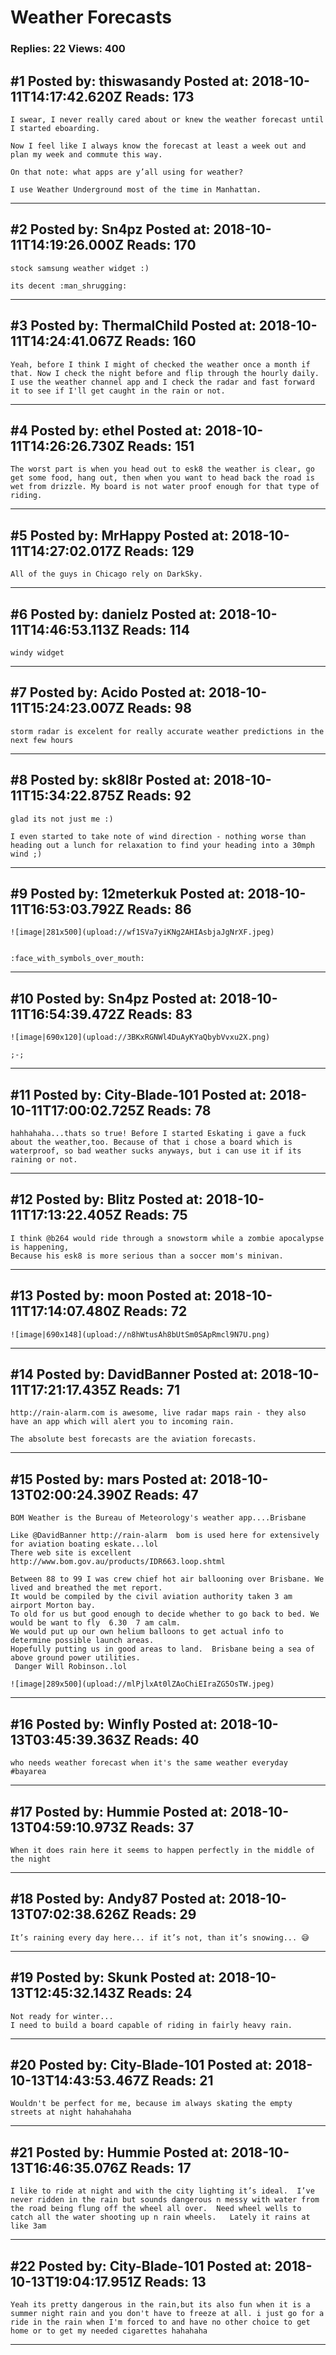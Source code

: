 # Weather Forecasts

### Replies: 22 Views: 400

## \#1 Posted by: thiswasandy Posted at: 2018-10-11T14:17:42.620Z Reads: 173

```
I swear, I never really cared about or knew the weather forecast until I started eboarding.

Now I feel like I always know the forecast at least a week out and plan my week and commute this way.

On that note: what apps are y’all using for weather?

I use Weather Underground most of the time in Manhattan.
```

---
## \#2 Posted by: Sn4pz Posted at: 2018-10-11T14:19:26.000Z Reads: 170

```
stock samsung weather widget :) 

its decent :man_shrugging:
```

---
## \#3 Posted by: ThermalChild Posted at: 2018-10-11T14:24:41.067Z Reads: 160

```
Yeah, before I think I might of checked the weather once a month if that. Now I check the night before and flip through the hourly daily. I use the weather channel app and I check the radar and fast forward it to see if I'll get caught in the rain or not.
```

---
## \#4 Posted by: ethel Posted at: 2018-10-11T14:26:26.730Z Reads: 151

```
The worst part is when you head out to esk8 the weather is clear, go get some food, hang out, then when you want to head back the road is wet from drizzle. My board is not water proof enough for that type of riding.
```

---
## \#5 Posted by: MrHappy Posted at: 2018-10-11T14:27:02.017Z Reads: 129

```
All of the guys in Chicago rely on DarkSky.
```

---
## \#6 Posted by: danielz Posted at: 2018-10-11T14:46:53.113Z Reads: 114

```
windy widget
```

---
## \#7 Posted by: Acido Posted at: 2018-10-11T15:24:23.007Z Reads: 98

```
storm radar is excelent for really accurate weather predictions in the next few hours
```

---
## \#8 Posted by: sk8l8r Posted at: 2018-10-11T15:34:22.875Z Reads: 92

```
glad its not just me :) 

I even started to take note of wind direction - nothing worse than heading out a lunch for relaxation to find your heading into a 30mph wind ;)
```

---
## \#9 Posted by: 12meterkuk Posted at: 2018-10-11T16:53:03.792Z Reads: 86

```
![image|281x500](upload://wf1SVa7yiKNg2AHIAsbjaJgNrXF.jpeg) 


:face_with_symbols_over_mouth:
```

---
## \#10 Posted by: Sn4pz Posted at: 2018-10-11T16:54:39.472Z Reads: 83

```
![image|690x120](upload://3BKxRGNWl4DuAyKYaQbybVvxu2X.png) 

;-;
```

---
## \#11 Posted by: City-Blade-101 Posted at: 2018-10-11T17:00:02.725Z Reads: 78

```
hahhahaha...thats so true! Before I started Eskating i gave a fuck about the weather,too. Because of that i chose a board which is waterproof, so bad weather sucks anyways, but i can use it if its raining or not.
```

---
## \#12 Posted by: Blitz Posted at: 2018-10-11T17:13:22.405Z Reads: 75

```
I think @b264 would ride through a snowstorm while a zombie apocalypse is happening,
Because his esk8 is more serious than a soccer mom's minivan.
```

---
## \#13 Posted by: moon Posted at: 2018-10-11T17:14:07.480Z Reads: 72

```
![image|690x148](upload://n8hWtusAh8bUtSm0SApRmcl9N7U.png)
```

---
## \#14 Posted by: DavidBanner Posted at: 2018-10-11T17:21:17.435Z Reads: 71

```
http://rain-alarm.com is awesome, live radar maps rain - they also have an app which will alert you to incoming rain.

The absolute best forecasts are the aviation forecasts.
```

---
## \#15 Posted by: mars Posted at: 2018-10-13T02:00:24.390Z Reads: 47

```
BOM Weather is the Bureau of Meteorology's weather app....Brisbane

Like @DavidBanner http://rain-alarm  bom is used here for extensively for aviation boating eskate...lol
There web site is excellent http://www.bom.gov.au/products/IDR663.loop.shtml

Between 88 to 99 I was crew chief hot air ballooning over Brisbane. We lived and breathed the met report.
It would be compiled by the civil aviation authority taken 3 am airport Morton bay.
To old for us but good enough to decide whether to go back to bed. We would be want to fly  6.30  7 am calm. 
We would put up our own helium balloons to get actual info to determine possible launch areas. 
Hopefully putting us in good areas to land.  Brisbane being a sea of above ground power utilities.
 Danger Will Robinson..lol 

![image|289x500](upload://mlPjlxAt0lZAoChiEIraZG5OsTW.jpeg)
```

---
## \#16 Posted by: Winfly Posted at: 2018-10-13T03:45:39.363Z Reads: 40

```
who needs weather forecast when it's the same weather everyday #bayarea
```

---
## \#17 Posted by: Hummie Posted at: 2018-10-13T04:59:10.973Z Reads: 37

```
When it does rain here it seems to happen perfectly in the middle of the night
```

---
## \#18 Posted by: Andy87 Posted at: 2018-10-13T07:02:38.626Z Reads: 29

```
It’s raining every day here... if it’s not, than it’s snowing... 😅
```

---
## \#19 Posted by: Skunk Posted at: 2018-10-13T12:45:32.143Z Reads: 24

```
Not ready for winter...
I need to build a board capable of riding in fairly heavy rain.
```

---
## \#20 Posted by: City-Blade-101 Posted at: 2018-10-13T14:43:53.467Z Reads: 21

```
Wouldn't be perfect for me, because im always skating the empty streets at night hahahahaha
```

---
## \#21 Posted by: Hummie Posted at: 2018-10-13T16:46:35.076Z Reads: 17

```
I like to ride at night and with the city lighting it’s ideal.  I’ve never ridden in the rain but sounds dangerous n messy with water from the road being flung off the wheel all over.  Need wheel wells to  catch all the water shooting up n rain wheels.   Lately it rains at like 3am
```

---
## \#22 Posted by: City-Blade-101 Posted at: 2018-10-13T19:04:17.951Z Reads: 13

```
Yeah its pretty dangerous in the rain,but its also fun when it is a summer night rain and you don't have to freeze at all. i just go for a ride in the rain when I'm forced to and have no other choice to get home or to get my needed cigarettes hahahaha
```

---
